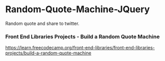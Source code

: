 # Random-Quote-Machine-JQuery

Random quote and share to twitter.

### Front End Libraries Projects - Build a Random Quote Machine
https://learn.freecodecamp.org/front-end-libraries/front-end-libraries-projects/build-a-random-quote-machine
